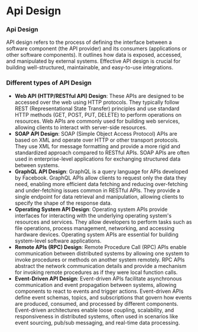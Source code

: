 # Api Design

### Api Design

API design refers to the process of defining the interface between a software component (the API provider) and its consumers (applications or other software components). It outlines how data is exposed, accessed, and manipulated by external systems. Effective API design is crucial for building well-structured, maintainable, and easy-to-use integrations.



### Different types of API Design

* **Web API (HTTP/RESTful API) Design**: These APIs are designed to be accessed over the web using HTTP protocols. They typically follow REST (Representational State Transfer) principles and use standard HTTP methods (GET, POST, PUT, DELETE) to perform operations on resources. Web APIs are commonly used for building web services, allowing clients to interact with server-side resources.
* **SOAP API Design**: SOAP (Simple Object Access Protocol) APIs are based on XML and operate over HTTP or other transport protocols. They use XML for message formatting and provide a more rigid and standardized approach compared to RESTful APIs. SOAP APIs are often used in enterprise-level applications for exchanging structured data between systems.
* **GraphQL API Design**: GraphQL is a query language for APIs developed by Facebook. GraphQL APIs allow clients to request only the data they need, enabling more efficient data fetching and reducing over-fetching and under-fetching issues common in RESTful APIs. They provide a single endpoint for data retrieval and manipulation, allowing clients to specify the shape of the response data.
* **Operating System API Design**: Operating system APIs provide interfaces for interacting with the underlying operating system's resources and services. They allow developers to perform tasks such as file operations, process management, networking, and accessing hardware devices. Operating system APIs are essential for building system-level software applications.
* **Remote APIs (RPC) Design**: Remote Procedure Call (RPC) APIs enable communication between distributed systems by allowing one system to invoke procedures or methods on another system remotely. RPC APIs abstract the network communication details and provide a mechanism for invoking remote procedures as if they were local function calls.
* **Event-Driven API Design**: Event-driven APIs facilitate asynchronous communication and event propagation between systems, allowing components to react to events and trigger actions. Event-driven APIs define event schemas, topics, and subscriptions that govern how events are produced, consumed, and processed by different components. Event-driven architectures enable loose coupling, scalability, and responsiveness in distributed systems, often used in scenarios like event sourcing, pub/sub messaging, and real-time data processing.
